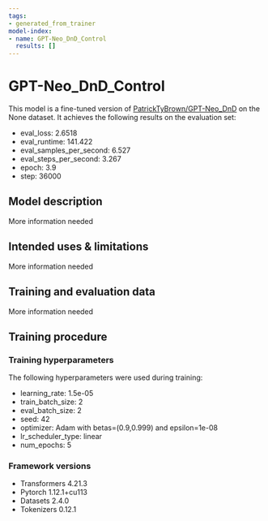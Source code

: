 ```yaml
---
tags:
- generated_from_trainer
model-index:
- name: GPT-Neo_DnD_Control
  results: []
---
```


<!-- This model card has been generated automatically according to the information the Trainer had access to. You
should probably proofread and complete it, then remove this comment. -->

# GPT-Neo_DnD_Control

This model is a fine-tuned version of [PatrickTyBrown/GPT-Neo_DnD](https://huggingface.co/PatrickTyBrown/GPT-Neo_DnD) on the None dataset.
It achieves the following results on the evaluation set:
- eval_loss: 2.6518
- eval_runtime: 141.422
- eval_samples_per_second: 6.527
- eval_steps_per_second: 3.267
- epoch: 3.9
- step: 36000

## Model description

More information needed

## Intended uses & limitations

More information needed

## Training and evaluation data

More information needed

## Training procedure

### Training hyperparameters

The following hyperparameters were used during training:
- learning_rate: 1.5e-05
- train_batch_size: 2
- eval_batch_size: 2
- seed: 42
- optimizer: Adam with betas=(0.9,0.999) and epsilon=1e-08
- lr_scheduler_type: linear
- num_epochs: 5

### Framework versions

- Transformers 4.21.3
- Pytorch 1.12.1+cu113
- Datasets 2.4.0
- Tokenizers 0.12.1
